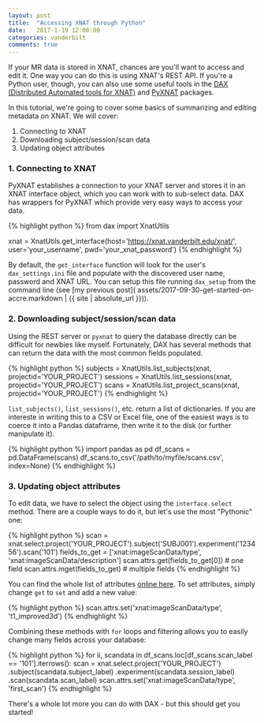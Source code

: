 ```yaml
---
layout: post
title:  "Accessing XNAT through Python"
date:   2017-1-19 12:00:00
categories: vanderbilt 
comments: true
---
```


If your MR data is stored in XNAT, chances are you'll want to access and edit it. One way you can do this is using XNAT's REST API. If you're a Python user, though, you can also use some useful tools in the [DAX (Distributed Automated tools for XNAT)](https://github.com/VUIIS/dax) and [PyXNAT](https://github.com/pyxnat/pyxnat) packages.

In this tutorial, we're going to cover some basics of summarizing and editing metadata on XNAT. We will cover:

1. Connecting to XNAT
2. Downloading subject/session/scan data
3. Updating object attributes

### 1. Connecting to XNAT

PyXNAT establishes a connection to your XNAT server and stores it in an XNAT interface object, which you can work with to sub-select data. DAX has wrappers for PyXNAT which provide very easy ways to access your data.  

{% highlight python %}
from dax import XnatUtils

xnat = XnatUtils.get_interface(host='https://xnat.vanderbilt.edu/xnat/', user='your_username', pwd='your_xnat_password')
{% endhighlight %}

By default, the `get_interface` function will look for the user's `dax_settings.ini` file and populate with the discovered user name, password and XNAT URL. You can setup this file running `dax_setup` from the command line (see [my previous post]( assets/2017-09-30-get-started-on-accre.markdown | {{ site | absolute_url }})). 

### 2. Downloading subject/session/scan data

Using the REST server or `pyxnat` to query the database directly can be difficult for newbies like myself. Fortunately, DAX has several methods that can return the data with the most common fields populated.

{% highlight python %}
subjects = XnatUtils.list_subjects(xnat, projectid='YOUR_PROJECT')
sessions = XnatUtils.list_sessions(xnat, projectid='YOUR_PROJECT')
scans = XnatUtils.list_project_scans(xnat, projectid='YOUR_PROJECT')
{% endhighlight %}

`list_subjects()`, `list_sessions()`, etc. return a list of dictionaries. If you are intereste in writing this to a CSV or Excel file, one of the easiest ways is to coerce it into a Pandas dataframe, then write it to the disk (or further manipulate it). 

{% highlight python %}
import pandas as pd
df_scans = pd.DataFrame(scans)
df_scans.to_csv('/path/to/myfile/scans.csv', index=None)
{% endhighlight %}

### 3. Updating object attributes

To edit data, we have to select the object using the `interface.select` method. There are a couple ways to do it, but let's use the most "Pythonic" one:

{% highlight python %}
scan = xnat.select.project('YOUR_PROJECT').subject('SUBJ001').experiment('123456').scan('101')
fields_to_get = ['xnat:imageScanData/type', 'xnat:imageScanData/description']
scan.attrs.get(fields_to_get[0])	# one field
scan.attrs.mget(fields_to_get)		# multiple fields
{% endhighlight %}

You can find the whole list of attributes [online here](https://wiki.xnat.org/docs16/4-developer-documentation/using-the-xnat-rest-api/xnat-rest-xml-path-shortcuts). To set attributes, simply change `get` to `set` and add a new value:

{% highlight python %}
scan.attrs.set('xnat:imageScanData/type', 't1_improved3d')
{% endhighlight %}

Combining these methods with `for` loops and filtering allows you to easily change many fields across your database:

{% highlight python %}
for ii, scandata in df_scans.loc[df_scans.scan_label == '101'].iterrows():
	scan = xnat.select.project('YOUR_PROJECT')
				.subject(scandata.subject_label)
				.experiment(scandata.session_label)
				.scan(scandata.scan_label)
	scan.attrs.set('xnat:imageScanData/type', 'first_scan')
{% endhighlight %}

There's a whole lot more you can do with DAX - but this should get you started!